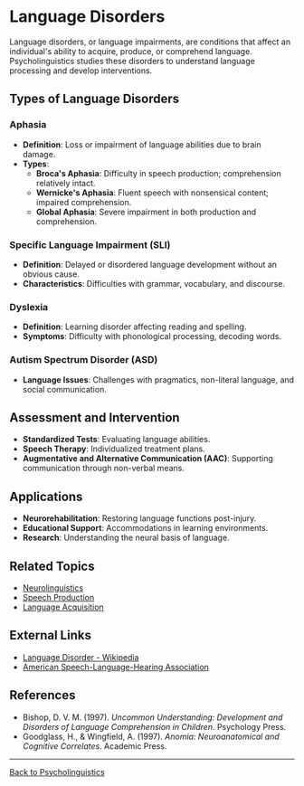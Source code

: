 # Language Disorders

Language disorders, or language impairments, are conditions that affect an individual's ability to acquire, produce, or comprehend language. Psycholinguistics studies these disorders to understand language processing and develop interventions.

## Types of Language Disorders

### Aphasia

- **Definition**: Loss or impairment of language abilities due to brain damage.
- **Types**:
  - **Broca's Aphasia**: Difficulty in speech production; comprehension relatively intact.
  - **Wernicke's Aphasia**: Fluent speech with nonsensical content; impaired comprehension.
  - **Global Aphasia**: Severe impairment in both production and comprehension.

### Specific Language Impairment (SLI)

- **Definition**: Delayed or disordered language development without an obvious cause.
- **Characteristics**: Difficulties with grammar, vocabulary, and discourse.

### Dyslexia

- **Definition**: Learning disorder affecting reading and spelling.
- **Symptoms**: Difficulty with phonological processing, decoding words.

### Autism Spectrum Disorder (ASD)

- **Language Issues**: Challenges with pragmatics, non-literal language, and social communication.

## Assessment and Intervention

- **Standardized Tests**: Evaluating language abilities.
- **Speech Therapy**: Individualized treatment plans.
- **Augmentative and Alternative Communication (AAC)**: Supporting communication through non-verbal means.

## Applications

- **Neurorehabilitation**: Restoring language functions post-injury.
- **Educational Support**: Accommodations in learning environments.
- **Research**: Understanding the neural basis of language.

## Related Topics

- [Neurolinguistics](Advanced/Neurolinguistics.md)
- [Speech Production](Speech-Production.md)
- [Language Acquisition](Language-Acquisition.md)

## External Links

- [Language Disorder - Wikipedia](https://en.wikipedia.org/wiki/Language_disorder)
- [American Speech-Language-Hearing Association](https://www.asha.org/)

## References

- Bishop, D. V. M. (1997). *Uncommon Understanding: Development and Disorders of Language Comprehension in Children*. Psychology Press.
- Goodglass, H., & Wingfield, A. (1997). *Anomia: Neuroanatomical and Cognitive Correlates*. Academic Press.

---

[Back to Psycholinguistics](README.md)
